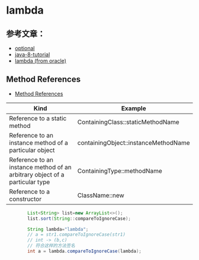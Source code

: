 # lambda

## 参考文章：

- [optional](https://unmi.cc/proper-ways-of-using-java8-optional/)
- [java-8-tutorial](http://winterbe.com/posts/2014/03/16/java-8-tutorial/)
- [lambda (from oracle)](https://docs.oracle.com/javase/tutorial/java/javaOO/lambdaexpressions.html)

## Method References

- [Method References](https://docs.oracle.com/javase/tutorial/java/javaOO/methodreferences.html)

Kind                                                    |   Example
----                                                    |   -------
Reference to a static method                            |   ContainingClass::staticMethodName
Reference to an instance method of a particular object  |	containingObject::instanceMethodName
Reference to an instance method of an arbitrary object of a particular type |	ContainingType::methodName
Reference to a constructor                              |   ClassName::new

```java
        List<String> list=new ArrayList<>();
        list.sort(String::compareToIgnoreCase);

        String lambda="lambda";
        // a = str1.compareToIgnoreCase(str1)
        // int -> (b,c)
        // 符合这样的方法签名
        int a = lambda.compareToIgnoreCase(lambda);
```